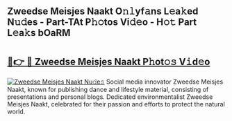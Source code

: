 ## Zweedse Meisjes Naakt O𝚗𝚕yf𝚊ns L𝚎a𝚔ed N𝚞𝚍es - Part-TAt P𝚑𝚘tos Vi𝚍𝚎o - H𝚘𝚝 Part L𝚎a𝚔s bOaRM

# <h2><a href="http://kfcvbq1.oniu.top/?m=Zweedse+Meisjes+Naakt">🔗👉 🔴 Zweedse Meisjes Naakt P𝚑ot𝚘𝚜 V𝚒d𝚎o</a></h2>

[![Zweedse Meisjes Naakt Nu𝚍e𝚜](https://i.imgur.com/0qMVB7G.gif)](http://kfcvbq1.oniu.top/?m=Zweedse+Meisjes+Naakt)
Social media innovator Zweedse Meisjes Naakt, known for publishing dance and lifestyle material, consisting of presentations and personal blogs. Dedicated environmentalist Zweedse Meisjes Naakt, celebrated for their passion and efforts to protect the natural world.  
